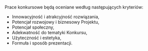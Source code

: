 Prace konkursowe będą oceniane według następujących kryteriów:
- Innowacyjność i atrakcyjność rozwiązania,
- Potencjał rozwojowy i biznesowy Projektu,
- Potencjał społeczny,
- Adekwatność do tematyki Konkursu,
- Użyteczność i estetyka,
- Formuła i sposób prezentacji.

